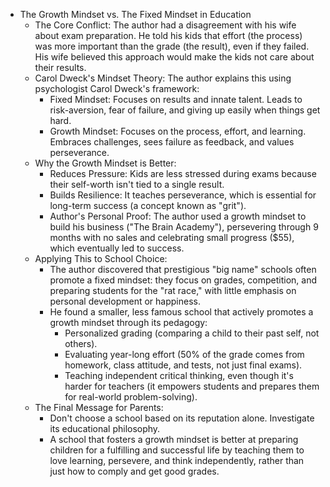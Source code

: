- The Growth Mindset vs. The Fixed Mindset in Education
    - The Core Conflict: The author had a disagreement with his wife about exam preparation. He told his kids that effort (the process) was more important than the grade (the result), even if they failed. His wife believed this approach would make the kids not care about their results.
    - Carol Dweck's Mindset Theory: The author explains this using psychologist Carol Dweck's framework:
        - Fixed Mindset: Focuses on results and innate talent. Leads to risk-aversion, fear of failure, and giving up easily when things get hard.
        - Growth Mindset: Focuses on the process, effort, and learning. Embraces challenges, sees failure as feedback, and values perseverance.
    - Why the Growth Mindset is Better:
        - Reduces Pressure: Kids are less stressed during exams because their self-worth isn't tied to a single result.
        - Builds Resilience: It teaches perseverance, which is essential for long-term success (a concept known as "grit").
        - Author's Personal Proof: The author used a growth mindset to build his business ("The Brain Academy"), persevering through 9 months with no sales and celebrating small progress ($55), which eventually led to success.
    - Applying This to School Choice:
        - The author discovered that prestigious "big name" schools often promote a fixed mindset: they focus on grades, competition, and preparing students for the "rat race," with little emphasis on personal development or happiness.
        - He found a smaller, less famous school that actively promotes a growth mindset through its pedagogy:
            - Personalized grading (comparing a child to their past self, not others).
            - Evaluating year-long effort (50% of the grade comes from homework, class attitude, and tests, not just final exams).
            - Teaching independent critical thinking, even though it's harder for teachers (it empowers students and prepares them for real-world problem-solving).
    - The Final Message for Parents:
        - Don't choose a school based on its reputation alone. Investigate its educational philosophy.
        - A school that fosters a growth mindset is better at preparing children for a fulfilling and successful life by teaching them to love learning, persevere, and think independently, rather than just how to comply and get good grades.
